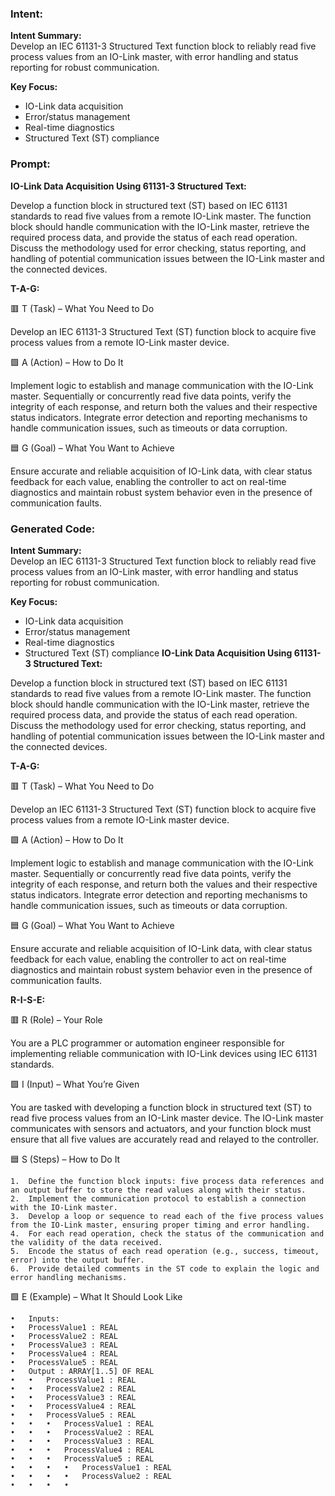 ### Intent:
**Intent Summary:**  
Develop an IEC 61131-3 Structured Text function block to reliably read five process values from an IO-Link master, with error handling and status reporting for robust communication.  

**Key Focus:**  
- IO-Link data acquisition  
- Error/status management  
- Real-time diagnostics  
- Structured Text (ST) compliance

### Prompt:
**IO-Link Data Acquisition Using 61131-3 Structured Text:**

Develop a function block in structured text (ST) based on IEC 61131 standards to read five values from a remote IO-Link master. The function block should handle communication with the IO-Link master, retrieve the required process data, and provide the status of each read operation. Discuss the methodology used for error checking, status reporting, and handling of potential communication issues between the IO-Link master and the connected devices.

**T-A-G:**

🟥 T (Task) – What You Need to Do

Develop an IEC 61131-3 Structured Text (ST) function block to acquire five process values from a remote IO-Link master device.

🟩 A (Action) – How to Do It

Implement logic to establish and manage communication with the IO-Link master. Sequentially or concurrently read five data points, verify the integrity of each response, and return both the values and their respective status indicators. Integrate error detection and reporting mechanisms to handle communication issues, such as timeouts or data corruption.

🟦 G (Goal) – What You Want to Achieve

Ensure accurate and reliable acquisition of IO-Link data, with clear status feedback for each value, enabling the controller to act on real-time diagnostics and maintain robust system behavior even in the presence of communication faults.

### Generated Code:
**Intent Summary:**  
Develop an IEC 61131-3 Structured Text function block to reliably read five process values from an IO-Link master, with error handling and status reporting for robust communication.  

**Key Focus:**  
- IO-Link data acquisition  
- Error/status management  
- Real-time diagnostics  
- Structured Text (ST) compliance
**IO-Link Data Acquisition Using 61131-3 Structured Text:**

Develop a function block in structured text (ST) based on IEC 61131 standards to read five values from a remote IO-Link master. The function block should handle communication with the IO-Link master, retrieve the required process data, and provide the status of each read operation. Discuss the methodology used for error checking, status reporting, and handling of potential communication issues between the IO-Link master and the connected devices.

**T-A-G:**

🟥 T (Task) – What You Need to Do

Develop an IEC 61131-3 Structured Text (ST) function block to acquire five process values from a remote IO-Link master device.

🟩 A (Action) – How to Do It

Implement logic to establish and manage communication with the IO-Link master. Sequentially or concurrently read five data points, verify the integrity of each response, and return both the values and their respective status indicators. Integrate error detection and reporting mechanisms to handle communication issues, such as timeouts or data corruption.

🟦 G (Goal) – What You Want to Achieve

Ensure accurate and reliable acquisition of IO-Link data, with clear status feedback for each value, enabling the controller to act on real-time diagnostics and maintain robust system behavior even in the presence of communication faults.  

**R-I-S-E:**

🟥 R (Role) – Your Role

You are a PLC programmer or automation engineer responsible for implementing reliable communication with IO-Link devices using IEC 61131 standards.

🟩 I (Input) – What You’re Given

You are tasked with developing a function block in structured text (ST) to read five process values from an IO-Link master device. The IO-Link master communicates with sensors and actuators, and your function block must ensure that all five values are accurately read and relayed to the controller.

🟦 S (Steps) – How to Do It

	1.	Define the function block inputs: five process data references and an output buffer to store the read values along with their status.
	2.	Implement the communication protocol to establish a connection with the IO-Link master.
	3.	Develop a loop or sequence to read each of the five process values from the IO-Link master, ensuring proper timing and error handling.
	4.	For each read operation, check the status of the communication and the validity of the data received.
	5.	Encode the status of each read operation (e.g., success, timeout, error) into the output buffer.
	6.	Provide detailed comments in the ST code to explain the logic and error handling mechanisms.

🟩 E (Example) – What It Should Look Like

	•	Inputs:
	•	ProcessValue1 : REAL
	•	ProcessValue2 : REAL
	•	ProcessValue3 : REAL
	•	ProcessValue4 : REAL
	•	ProcessValue5 : REAL
	•	Output : ARRAY[1..5] OF REAL
	•	•	ProcessValue1 : REAL
	•	•	ProcessValue2 : REAL
	•	•	ProcessValue3 : REAL
	•	•	ProcessValue4 : REAL
	•	•	ProcessValue5 : REAL
	•	•	•	ProcessValue1 : REAL
	•	•	•	ProcessValue2 : REAL
	•	•	•	ProcessValue3 : REAL
	•	•	•	ProcessValue4 : REAL
	•	•	•	ProcessValue5 : REAL
	•	•	•	•	ProcessValue1 : REAL
	•	•	•	•	ProcessValue2 : REAL
	•	•	•	•
